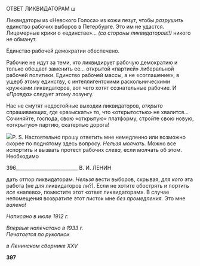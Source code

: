 ОТВЕТ ЛИКВИДАТОРАМ ш

Ликвидаторы из «Невского Голоса» из кожи лезут, чтобы _разрушить_ единство рабо­чих выборов в Петербурге. Это им не удастся. Лицемерные крики о «единстве»... _(со стороны ликвидаторов!!)_ никого не обманут.

Единство рабочей демократии обеспечено.

Рабочие не идут за теми, кто ликвидирует рабочую демократию и только обещает заменить ее... открытой «партией» либеральной рабочей политики. Единство рабочей массы, а не «соглашение», в ущерб этому единству, с интеллигентскими раскольниче­скими кружками ликвидаторов, вот чего хотят сознательные рабочие. И _«Правда»_ следует этому лозунгу.

Нас не смутят недостойные выходки ликвидаторов, _открыто_ спрашивающих, _где_ «разыскать» то, что «открытостью» не хвалится... Сочиняйте, господа, свою «откры­тую» платформу, стройте свою новую, «открытую» партию, скатертью дорога!

![](file:///C:/Users/bot32/AppData/Local/Temp/msohtmlclip1/01/clip_image001.png)P. S. Настоятельно прошу ответить мне немедленно или возможно скорее по подня­тому здесь вопросу. _Нельзя молчать._ Можно все испортить и вызвать протест рабочих _слева,_ если молчать об этом. Необходимо

  

396__________________________ В. И. ЛЕНИН

дать отпор ликвидаторам. _Нельзя_ вести выборов, скрывая, _для кого_ эта работа (не для ликвидаторов ли?). Если не хотите обострять и портить _все_ «налево», поместите этот «ответ ликвидаторам». В случае непомещения возвратите этот листок мне _без_ _промедления._ Это мне _валено!_

_Написано в июле 1912 г._

_Впервые напечатано в 1933 г.                                                             Печатается по рукописи_

_в Ленинском сборнике_ _XXV_

  
**397**
